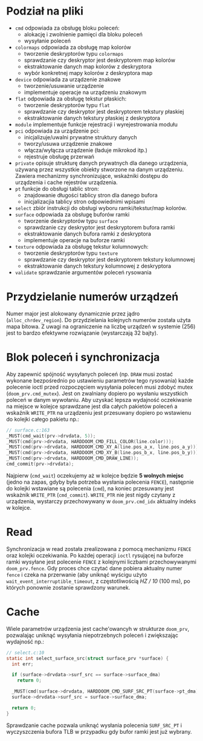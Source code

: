 # Podział na pliki

- `cmd` odpowiada za obsługę bloku poleceń:
  - alokację i zwolnienie pamięci dla bloku poleceń
  - wysyłanie poleceń
- `colormaps` odpowiada za obsługę map kolorów
  - tworzenie deskryptorów typu `colormaps`
  - sprawdzanie czy deskryptor jest deskryptorem map kolorów
  - ekstraktowanie danych map kolorów z deskryptora
  - wybór konkretnej mapy kolorów z deskryptora map
- `device` odpowiada za urządzenie znakowe
  - tworzenie/usuwanie urządzenie
  - implementuje operacje na urządzeniu znakowym
- `flat` odpowiada za obsługę tekstur płaskich:
  - tworzenie deskryptorów typu `flat`
  - sprawdzanie czy deskryptor jest deskryptorem tekstury płaskiej
  - ekstraktowanie danych tekstury płaskiej z deskryptora
- `module` implementuje funkcje rejestracji i wyrejestrowania modułu
- `pci` odpowiada za urządzenie pci:
  - inicjalizuje/uwalni prywatne struktury danych
  - tworzy/usuwa urządzenie znakowe
  - włącza/wyłącza urządzenie (ładuje mikrokod itp.)
  - rejestruje obsługę przerwań
- `private` opisuje strukturę danych prywatnych dla danego urządzenia, używaną
 przez wszystkie obiekty stworzone na danym urządzeniu. Zawiera mechanizmy
 synchronizujące, wskażniki dostępu do urządzenia i cache rejestrów urządzenia.
- `pt` funkcje do obsługi tablic stron:
  - znajdowanie długości tablicy stron dla danego bufora
  - inicjalizacjia tablicy stron odpowiednimi wpisami
- `select` zbiór instrukcji do obsługi wyboru ramki/tekstur/map kolorów.
- `surface` odpowiada za obsługę buforów ramki
  - tworzenie deskryptorów typu `surface`
  - sprawdzanie czy deskryptor jest deskryptorem bufora ramki
  - ekstraktowanie danych bufora ramki z deskryptora
  - implementuje operacje na buforze ramki
- `texture` odpowiada za obsługę tekstur kolumnowych:
  - tworzenie deskryptorów typu `texture`
  - sprawdzanie czy deskryptor jest deskryptorem tekstury kolumnowej
  - ekstraktowanie danych tekstury kolumnowej z deskryptora
- `validate` sprawdzanie argumentów poleceń rysowania

# Przydzielanie numerów urządzeń
Numer major jest alokowany dynamicznie przez jądro (`alloc_chrdev_region`).
Do przydzielania kolejnych numerów została użyta mapa bitowa. Z uwagi na
ograniczenie na liczbę urządzeń w systemie (256) jest to bardzo efektywne
rozwiązanie (wystarczają 32 bajty).

# Blok poleceń i synchronizacja
Aby zapewnić spójność wysyłanych poleceń (np. `DRAW` musi zostać wykonane
bezpośrednio po ustawieniu parametrów tego rysowania) każde polecenie ioctl
przed rozpoczęciem wysyłania poleceń musi zdobyć mutex (`doom_prv.cmd_mutex`).
Jest on zwalniany dopiero po wysłaniu wszystkich poleceń w danym wywołaniu.
Aby uzyskać lepsza wydajność oczekiwanie na miejsce w kolejce sprawdzane jest
dla całych pakietów poleceń a wskaźnik `WRITE_PTR` na urządzeniu jest przesuwany
dopiero po wstawienu do kolejki całego pakietu np.:
```c
// surface.c:163
_MUST(cmd_wait(prv->drvdata, 5));
_MUST(cmd(prv->drvdata, HARDDOOM_CMD_FILL_COLOR(line.color)));
_MUST(cmd(prv->drvdata, HARDDOOM_CMD_XY_A(line.pos_a_x, line.pos_a_y)));
_MUST(cmd(prv->drvdata, HARDDOOM_CMD_XY_B(line.pos_b_x, line.pos_b_y)));
_MUST(cmd(prv->drvdata, HARDDOOM_CMD_DRAW_LINE));
cmd_commit(prv->drvdata);
```
Najpierw (`cmd_wait`) oczekujemy aż w kolejce będzie __5 wolnych miejsc__ (jedno
na zapas, gdyby była potrzeba wysłania polecenia `FENCE`), następnie do kolejki
wstawiane są polecenia (`cmd`), na koniec przesuwany jest wskażnik `WRITE_PTR`
(`cmd_commit`). `WRITE_PTR` nie jest nigdy czytany z urządzenia, wystarczy
przechowywany w `doom_prv.cmd_idx` aktualny indeks w kolejce.

# Read
Synchronizacja w read została zrealizowana z pomocą mechanizmu `FENCE` oraz
kolejki oczekiwania. Po każdej operacji `ioctl` rysującej na buforze ramki
wysyłane jest polecenie `FENCE` z kolejnymi liczbami przechowywanymi
`doom_prv.fence`. Gdy proces chce czytać dane pobiera aktualny numer `fence` i
czeka na przerwanie (aby uniknąć wyścigu użyto `wait_event_interruptible_timeout`,
z częstotliwością _HZ / 10_ (100 ms), po których ponownie zostanie sprawdzony
warunek.

# Cache
Wiele parametrów urządzenia jest cache'owancyh w strukturze `doom_prv`, pozwalając
uniknąć wysyłania niepotrzebnych poleceń i zwiększając wydajność np.:
```c
// select.c:10
static int select_surface_src(struct surface_prv *surface) {
  int err;

  if (surface->drvdata->surf_src == surface->surface_dma)
    return 0;

  _MUST(cmd(surface->drvdata, HARDDOOM_CMD_SURF_SRC_PT(surface->pt_dma)));
  surface->drvdata->surf_src = surface->surface_dma;

  return 0;
}
```
Sprawdzanie cache pozwala uniknąć wysłania polecenia `SURF_SRC_PT` i wyczyszczenia
bufora TLB w przypadku gdy bufor ramki jest już wybrany.
